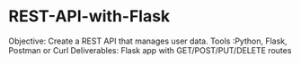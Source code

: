 # REST-API-with-Flask
Objective:  Create a REST API that manages user data.  Tools :Python, Flask, Postman or Curl  Deliverables: Flask app with GET/POST/PUT/DELETE routes
